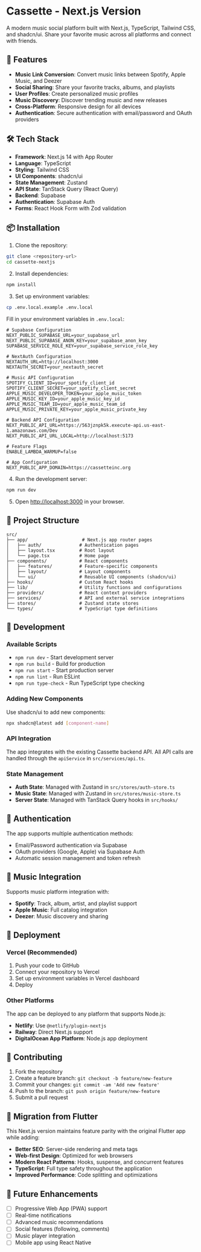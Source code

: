 # Cassette - Next.js Version

A modern music social platform built with Next.js, TypeScript, Tailwind CSS, and shadcn/ui. Share your favorite music across all platforms and connect with friends.

## 🚀 Features

- **Music Link Conversion**: Convert music links between Spotify, Apple Music, and Deezer
- **Social Sharing**: Share your favorite tracks, albums, and playlists
- **User Profiles**: Create personalized music profiles
- **Music Discovery**: Discover trending music and new releases
- **Cross-Platform**: Responsive design for all devices
- **Authentication**: Secure authentication with email/password and OAuth providers

## 🛠️ Tech Stack

- **Framework**: Next.js 14 with App Router
- **Language**: TypeScript
- **Styling**: Tailwind CSS
- **UI Components**: shadcn/ui
- **State Management**: Zustand
- **API State**: TanStack Query (React Query)
- **Backend**: Supabase
- **Authentication**: Supabase Auth
- **Forms**: React Hook Form with Zod validation

## 📦 Installation

1. Clone the repository:
```bash
git clone <repository-url>
cd cassette-nextjs
```

2. Install dependencies:
```bash
npm install
```

3. Set up environment variables:
```bash
cp .env.local.example .env.local
```

Fill in your environment variables in `.env.local`:

```env
# Supabase Configuration
NEXT_PUBLIC_SUPABASE_URL=your_supabase_url
NEXT_PUBLIC_SUPABASE_ANON_KEY=your_supabase_anon_key
SUPABASE_SERVICE_ROLE_KEY=your_supabase_service_role_key

# NextAuth Configuration
NEXTAUTH_URL=http://localhost:3000
NEXTAUTH_SECRET=your_nextauth_secret

# Music API Configuration
SPOTIFY_CLIENT_ID=your_spotify_client_id
SPOTIFY_CLIENT_SECRET=your_spotify_client_secret
APPLE_MUSIC_DEVELOPER_TOKEN=your_apple_music_token
APPLE_MUSIC_KEY_ID=your_apple_music_key_id
APPLE_MUSIC_TEAM_ID=your_apple_music_team_id
APPLE_MUSIC_PRIVATE_KEY=your_apple_music_private_key

# Backend API Configuration
NEXT_PUBLIC_API_URL=https://563jznpk5k.execute-api.us-east-1.amazonaws.com/Dev
NEXT_PUBLIC_API_URL_LOCAL=http://localhost:5173

# Feature Flags
ENABLE_LAMBDA_WARMUP=false

# App Configuration
NEXT_PUBLIC_APP_DOMAIN=https://cassetteinc.org
```

4. Run the development server:
```bash
npm run dev
```

5. Open [http://localhost:3000](http://localhost:3000) in your browser.

## 📁 Project Structure

```
src/
├── app/                    # Next.js app router pages
│   ├── auth/              # Authentication pages
│   ├── layout.tsx         # Root layout
│   └── page.tsx           # Home page
├── components/            # React components
│   ├── features/          # Feature-specific components
│   ├── layout/            # Layout components
│   └── ui/                # Reusable UI components (shadcn/ui)
├── hooks/                 # Custom React hooks
├── lib/                   # Utility functions and configurations
├── providers/             # React context providers
├── services/              # API and external service integrations
├── stores/                # Zustand state stores
└── types/                 # TypeScript type definitions
```

## 🔧 Development

### Available Scripts

- `npm run dev` - Start development server
- `npm run build` - Build for production
- `npm run start` - Start production server
- `npm run lint` - Run ESLint
- `npm run type-check` - Run TypeScript type checking

### Adding New Components

Use shadcn/ui to add new components:

```bash
npx shadcn@latest add [component-name]
```

### API Integration

The app integrates with the existing Cassette backend API. All API calls are handled through the `apiService` in `src/services/api.ts`.

### State Management

- **Auth State**: Managed with Zustand in `src/stores/auth-store.ts`
- **Music State**: Managed with Zustand in `src/stores/music-store.ts`
- **Server State**: Managed with TanStack Query hooks in `src/hooks/`

## 🔐 Authentication

The app supports multiple authentication methods:

- Email/Password authentication via Supabase
- OAuth providers (Google, Apple) via Supabase Auth
- Automatic session management and token refresh

## 🎵 Music Integration

Supports music platform integration with:

- **Spotify**: Track, album, artist, and playlist support
- **Apple Music**: Full catalog integration
- **Deezer**: Music discovery and sharing

## 🚀 Deployment

### Vercel (Recommended)

1. Push your code to GitHub
2. Connect your repository to Vercel
3. Set up environment variables in Vercel dashboard
4. Deploy

### Other Platforms

The app can be deployed to any platform that supports Node.js:

- **Netlify**: Use `@netlify/plugin-nextjs`
- **Railway**: Direct Next.js support
- **DigitalOcean App Platform**: Node.js app deployment

## 🤝 Contributing

1. Fork the repository
2. Create a feature branch: `git checkout -b feature/new-feature`
3. Commit your changes: `git commit -am 'Add new feature'`
4. Push to the branch: `git push origin feature/new-feature`
5. Submit a pull request

## 🎯 Migration from Flutter

This Next.js version maintains feature parity with the original Flutter app while adding:

- **Better SEO**: Server-side rendering and meta tags
- **Web-first Design**: Optimized for web browsers
- **Modern React Patterns**: Hooks, suspense, and concurrent features
- **TypeScript**: Full type safety throughout the application
- **Improved Performance**: Code splitting and optimizations

## 🔮 Future Enhancements

- [ ] Progressive Web App (PWA) support
- [ ] Real-time notifications
- [ ] Advanced music recommendations
- [ ] Social features (following, comments)
- [ ] Music player integration
- [ ] Mobile app using React Native
